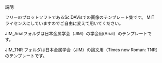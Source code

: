 説明

フリーのプロットソフトであるSciDAVisでの画像のテンプレート集です。
MITライセンスにしていますのでご自由に変えて用いてください。

JIM_Arialフォルダは日本金属学会（JIM）の学会用(Arial）のテンプレートです。

JIM_TNR フォルダは日本金属学会（JIM）の論文用（Times new Roman: TNR）のテンプレートです。

